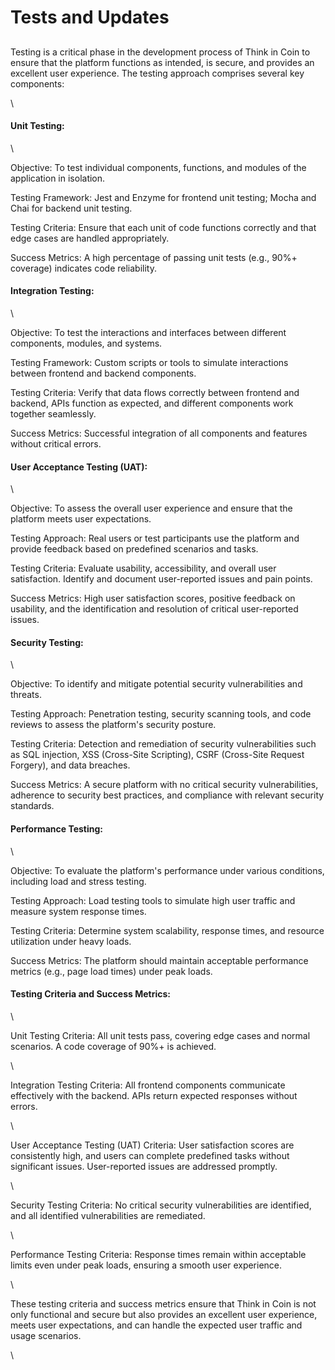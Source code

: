 # Tests and Updates

##

Testing is a critical phase in the development process of Think in Coin to ensure that the platform functions as intended, is secure, and provides an excellent user experience. The testing approach comprises several key components:

\


#### Unit Testing:

\


Objective: To test individual components, functions, and modules of the application in isolation.

Testing Framework: Jest and Enzyme for frontend unit testing; Mocha and Chai for backend unit testing.

Testing Criteria: Ensure that each unit of code functions correctly and that edge cases are handled appropriately.

Success Metrics: A high percentage of passing unit tests (e.g., 90%+ coverage) indicates code reliability.

#### Integration Testing:

\


Objective: To test the interactions and interfaces between different components, modules, and systems.

Testing Framework: Custom scripts or tools to simulate interactions between frontend and backend components.

Testing Criteria: Verify that data flows correctly between frontend and backend, APIs function as expected, and different components work together seamlessly.

Success Metrics: Successful integration of all components and features without critical errors.

#### User Acceptance Testing (UAT):

\


Objective: To assess the overall user experience and ensure that the platform meets user expectations.

Testing Approach: Real users or test participants use the platform and provide feedback based on predefined scenarios and tasks.

Testing Criteria: Evaluate usability, accessibility, and overall user satisfaction. Identify and document user-reported issues and pain points.

Success Metrics: High user satisfaction scores, positive feedback on usability, and the identification and resolution of critical user-reported issues.

#### Security Testing:

\


Objective: To identify and mitigate potential security vulnerabilities and threats.

Testing Approach: Penetration testing, security scanning tools, and code reviews to assess the platform's security posture.

Testing Criteria: Detection and remediation of security vulnerabilities such as SQL injection, XSS (Cross-Site Scripting), CSRF (Cross-Site Request Forgery), and data breaches.

Success Metrics: A secure platform with no critical security vulnerabilities, adherence to security best practices, and compliance with relevant security standards.

#### Performance Testing:

\


Objective: To evaluate the platform's performance under various conditions, including load and stress testing.

Testing Approach: Load testing tools to simulate high user traffic and measure system response times.

Testing Criteria: Determine system scalability, response times, and resource utilization under heavy loads.

Success Metrics: The platform should maintain acceptable performance metrics (e.g., page load times) under peak loads.

#### Testing Criteria and Success Metrics:

\


Unit Testing Criteria: All unit tests pass, covering edge cases and normal scenarios. A code coverage of 90%+ is achieved.

\


Integration Testing Criteria: All frontend components communicate effectively with the backend. APIs return expected responses without errors.

\


User Acceptance Testing (UAT) Criteria: User satisfaction scores are consistently high, and users can complete predefined tasks without significant issues. User-reported issues are addressed promptly.

\


Security Testing Criteria: No critical security vulnerabilities are identified, and all identified vulnerabilities are remediated.

\


Performance Testing Criteria: Response times remain within acceptable limits even under peak loads, ensuring a smooth user experience.

\


These testing criteria and success metrics ensure that Think in Coin is not only functional and secure but also provides an excellent user experience, meets user expectations, and can handle the expected user traffic and usage scenarios.

\

